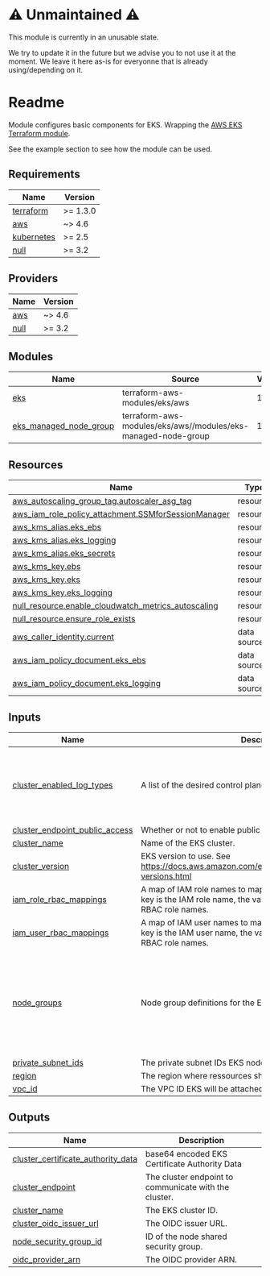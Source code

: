 # ⚠️ Unmaintained ⚠️

This module is currently in an unusable state.

We try to update it in the future but we advise you to not use it at the moment. We leave it here as-is for everyonne that is already using/depending on it.

# Readme

Module configures basic components for EKS. Wrapping the [AWS EKS Terraform module](https://registry.terraform.io/modules/terraform-aws-modules/eks/aws/latest).

See the example section to see how the module can be used.

<!-- BEGINNING OF PRE-COMMIT-TERRAFORM DOCS HOOK -->
## Requirements

| Name | Version |
|------|---------|
| <a name="requirement_terraform"></a> [terraform](#requirement\_terraform) | >= 1.3.0 |
| <a name="requirement_aws"></a> [aws](#requirement\_aws) | ~> 4.6 |
| <a name="requirement_kubernetes"></a> [kubernetes](#requirement\_kubernetes) | >= 2.5 |
| <a name="requirement_null"></a> [null](#requirement\_null) | >= 3.2 |

## Providers

| Name | Version |
|------|---------|
| <a name="provider_aws"></a> [aws](#provider\_aws) | ~> 4.6 |
| <a name="provider_null"></a> [null](#provider\_null) | >= 3.2 |

## Modules

| Name | Source | Version |
|------|--------|---------|
| <a name="module_eks"></a> [eks](#module\_eks) | terraform-aws-modules/eks/aws | 19.10.0 |
| <a name="module_eks_managed_node_group"></a> [eks\_managed\_node\_group](#module\_eks\_managed\_node\_group) | terraform-aws-modules/eks/aws//modules/eks-managed-node-group | 19.10.0 |

## Resources

| Name | Type |
|------|------|
| [aws_autoscaling_group_tag.autoscaler_asg_tag](https://registry.terraform.io/providers/hashicorp/aws/latest/docs/resources/autoscaling_group_tag) | resource |
| [aws_iam_role_policy_attachment.SSMforSessionManager](https://registry.terraform.io/providers/hashicorp/aws/latest/docs/resources/iam_role_policy_attachment) | resource |
| [aws_kms_alias.eks_ebs](https://registry.terraform.io/providers/hashicorp/aws/latest/docs/resources/kms_alias) | resource |
| [aws_kms_alias.eks_logging](https://registry.terraform.io/providers/hashicorp/aws/latest/docs/resources/kms_alias) | resource |
| [aws_kms_alias.eks_secrets](https://registry.terraform.io/providers/hashicorp/aws/latest/docs/resources/kms_alias) | resource |
| [aws_kms_key.ebs](https://registry.terraform.io/providers/hashicorp/aws/latest/docs/resources/kms_key) | resource |
| [aws_kms_key.eks](https://registry.terraform.io/providers/hashicorp/aws/latest/docs/resources/kms_key) | resource |
| [aws_kms_key.eks_logging](https://registry.terraform.io/providers/hashicorp/aws/latest/docs/resources/kms_key) | resource |
| [null_resource.enable_cloudwatch_metrics_autoscaling](https://registry.terraform.io/providers/hashicorp/null/latest/docs/resources/resource) | resource |
| [null_resource.ensure_role_exists](https://registry.terraform.io/providers/hashicorp/null/latest/docs/resources/resource) | resource |
| [aws_caller_identity.current](https://registry.terraform.io/providers/hashicorp/aws/latest/docs/data-sources/caller_identity) | data source |
| [aws_iam_policy_document.eks_ebs](https://registry.terraform.io/providers/hashicorp/aws/latest/docs/data-sources/iam_policy_document) | data source |
| [aws_iam_policy_document.eks_logging](https://registry.terraform.io/providers/hashicorp/aws/latest/docs/data-sources/iam_policy_document) | data source |

## Inputs

| Name | Description | Type | Default | Required |
|------|-------------|------|---------|:--------:|
| <a name="input_cluster_enabled_log_types"></a> [cluster\_enabled\_log\_types](#input\_cluster\_enabled\_log\_types) | A list of the desired control plane logs to enable. | `list(string)` | <pre>[<br>  "audit",<br>  "api",<br>  "authenticator",<br>  "scheduler",<br>  "controllerManager"<br>]</pre> | no |
| <a name="input_cluster_endpoint_public_access"></a> [cluster\_endpoint\_public\_access](#input\_cluster\_endpoint\_public\_access) | Whether or not to enable public access to the cluster endpoint. | `bool` | `false` | no |
| <a name="input_cluster_name"></a> [cluster\_name](#input\_cluster\_name) | Name of the EKS cluster. | `string` | n/a | yes |
| <a name="input_cluster_version"></a> [cluster\_version](#input\_cluster\_version) | EKS version to use. See https://docs.aws.amazon.com/eks/latest/userguide/kubernetes-versions.html | `string` | n/a | yes |
| <a name="input_iam_role_rbac_mappings"></a> [iam\_role\_rbac\_mappings](#input\_iam\_role\_rbac\_mappings) | A map of IAM role names to map to Kubernetes RBAC roles. The key is the IAM role name, the value is is a list of the Kubernetes RBAC role names. | `map(list(string))` | `{}` | no |
| <a name="input_iam_user_rbac_mappings"></a> [iam\_user\_rbac\_mappings](#input\_iam\_user\_rbac\_mappings) | A map of IAM user names to map to Kubernetes RBAC roles. The key is the IAM user name, the value is is a list of the Kubernetes RBAC role names. | `map(list(string))` | `{}` | no |
| <a name="input_node_groups"></a> [node\_groups](#input\_node\_groups) | Node group definitions for the EKS cluster. | <pre>map(object({<br>    min_size       = number<br>    max_size       = number<br>    desired_size   = number<br>    volume_size    = number<br>    capacity_type  = string<br>    instance_types = list(string)<br>    taints         = optional(any, [])<br>  }))</pre> | n/a | yes |
| <a name="input_private_subnet_ids"></a> [private\_subnet\_ids](#input\_private\_subnet\_ids) | The private subnet IDs EKS nodes are attached to. | `list(string)` | n/a | yes |
| <a name="input_region"></a> [region](#input\_region) | The region where ressources should be managed. | `string` | n/a | yes |
| <a name="input_vpc_id"></a> [vpc\_id](#input\_vpc\_id) | The VPC ID EKS will be attached to. | `string` | n/a | yes |

## Outputs

| Name | Description |
|------|-------------|
| <a name="output_cluster_certificate_authority_data"></a> [cluster\_certificate\_authority\_data](#output\_cluster\_certificate\_authority\_data) | base64 encoded EKS Certificate Authority Data |
| <a name="output_cluster_endpoint"></a> [cluster\_endpoint](#output\_cluster\_endpoint) | The cluster endpoint to communicate with the cluster. |
| <a name="output_cluster_name"></a> [cluster\_name](#output\_cluster\_name) | The EKS cluster ID. |
| <a name="output_cluster_oidc_issuer_url"></a> [cluster\_oidc\_issuer\_url](#output\_cluster\_oidc\_issuer\_url) | The OIDC issuer URL. |
| <a name="output_node_security_group_id"></a> [node\_security\_group\_id](#output\_node\_security\_group\_id) | ID of the node shared security group. |
| <a name="output_oidc_provider_arn"></a> [oidc\_provider\_arn](#output\_oidc\_provider\_arn) | The OIDC provider ARN. |
<!-- END OF PRE-COMMIT-TERRAFORM DOCS HOOK -->
